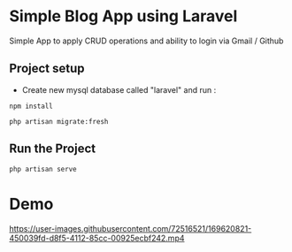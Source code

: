 # Simple Blog App using Laravel
Simple App to apply CRUD operations and ability to login via Gmail / Github

## Project setup
- Create new mysql database called "laravel" and run :
```
npm install
```
```
php artisan migrate:fresh
```
## Run the Project
```
php artisan serve
```
# Demo

https://user-images.githubusercontent.com/72516521/169620821-450039fd-d8f5-4112-85cc-00925ecbf242.mp4

